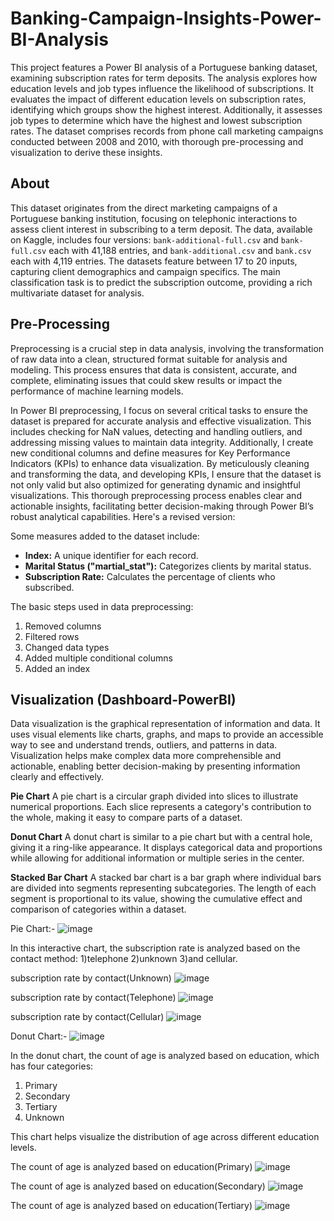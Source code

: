 # Banking-Campaign-Insights-Power-BI-Analysis
This project features a Power BI analysis of a Portuguese banking dataset, examining subscription rates for term deposits. The analysis explores how education levels and job types influence the likelihood of subscriptions. It evaluates the impact of different education levels on subscription rates, identifying which groups show the highest interest. Additionally, it assesses job types to determine which have the highest and lowest subscription rates. The dataset comprises records from phone call marketing campaigns conducted between 2008 and 2010, with thorough pre-processing and visualization to derive these insights.

## About
This dataset originates from the direct marketing campaigns of a Portuguese banking institution, focusing on telephonic interactions to assess client interest in subscribing to a term deposit. The data, available on Kaggle, includes four versions: `bank-additional-full.csv` and `bank-full.csv` each with 41,188 entries, and `bank-additional.csv` and `bank.csv` each with 4,119 entries. The datasets feature between 17 to 20 inputs, capturing client demographics and campaign specifics. The main classification task is to predict the subscription outcome, providing a rich multivariate dataset for analysis.

## Pre-Processing
Preprocessing is a crucial step in data analysis, involving the transformation of raw data into a clean, structured format suitable for analysis and modeling. This process ensures that data is consistent, accurate, and complete, eliminating issues that could skew results or impact the performance of machine learning models.

In Power BI preprocessing, I focus on several critical tasks to ensure the dataset is prepared for accurate analysis and effective visualization. This includes checking for NaN values, detecting and handling outliers, and addressing missing values to maintain data integrity. Additionally, I create new conditional columns and define measures for Key Performance Indicators (KPIs) to enhance data visualization. By meticulously cleaning and transforming the data, and developing KPIs, I ensure that the dataset is not only valid but also optimized for generating dynamic and insightful visualizations. This thorough preprocessing process enables clear and actionable insights, facilitating better decision-making through Power BI’s robust analytical capabilities.
Here's a revised version:

Some measures added to the dataset include:

- **Index:** A unique identifier for each record.
- **Marital Status ("martial_stat"):** Categorizes clients by marital status.
- **Subscription Rate:** Calculates the percentage of clients who subscribed.

The basic steps used in data preprocessing:

1. Removed columns
2. Filtered rows
3. Changed data types
4. Added multiple conditional columns
5. Added an index

## Visualization (Dashboard-PowerBI)
Data visualization is the graphical representation of information and data. It uses visual elements like charts, graphs, and maps to provide an accessible way to see and understand trends, outliers, and patterns in data. Visualization helps make complex data more comprehensible and actionable, enabling better decision-making by presenting information clearly and effectively.

**Pie Chart**
A pie chart is a circular graph divided into slices to illustrate numerical proportions. Each slice represents a category's contribution to the whole, making it easy to compare parts of a dataset.

**Donut Chart**
A donut chart is similar to a pie chart but with a central hole, giving it a ring-like appearance. It displays categorical data and proportions while allowing for additional information or multiple series in the center.

**Stacked Bar Chart**
A stacked bar chart is a bar graph where individual bars are divided into segments representing subcategories. The length of each segment is proportional to its value, showing the cumulative effect and comparison of categories within a dataset.

Pie Chart:-
![image](https://github.com/user-attachments/assets/3124707b-412c-42a7-a53b-f63c6c7b0e99)

In this interactive chart, the subscription rate is analyzed based on the contact method: 
1)telephone 
2)unknown 
3)and cellular. 

subscription rate by contact(Unknown)
![image](https://github.com/user-attachments/assets/ae21dab4-a882-43de-95a8-08edfa3cc995)

subscription rate by contact(Telephone)
![image](https://github.com/user-attachments/assets/21fb23d6-da67-4c9e-865c-b02e64d8d878)

subscription rate by contact(Cellular)
![image](https://github.com/user-attachments/assets/5f50db6b-5748-4856-b431-092acdb88ac0)


Donut Chart:-
![image](https://github.com/user-attachments/assets/1c5bc670-731c-4d56-9329-2f6125e53d00)

In the donut chart, the count of age is analyzed based on education, which has four categories:

1) Primary  
2) Secondary  
3) Tertiary  
4) Unknown  

This chart helps visualize the distribution of age across different education levels.

The count of age is analyzed based on education(Primary)
![image](https://github.com/user-attachments/assets/c53e22db-3b51-48ed-912d-7049b844614f)

The count of age is analyzed based on education(Secondary)
![image](https://github.com/user-attachments/assets/1bc9438b-0701-4919-a174-528cc47ff056)

The count of age is analyzed based on education(Tertiary)
![image](https://github.com/user-attachments/assets/c597e437-b8e2-4018-9693-918406ca2156)


